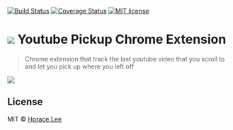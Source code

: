 [![Build Status](https://travis-ci.org/horacehylee/youtube-pickup.svg?branch=master)](https://travis-ci.org/horacehylee/youtube-pickup.svg?branch=master)
[![Coverage Status](https://coveralls.io/repos/github/horacehylee/youtube-pickup/badge.svg?branch=master)](https://coveralls.io/github/horacehylee/youtube-pickup?branch=master)
[![MIT license](http://img.shields.io/badge/license-MIT-brightgreen.svg)](http://opensource.org/licenses/MIT)

# ![][logo] Youtube Pickup Chrome Extension

> Chrome extension that track the last youtube video that you scroll to and let you pick up where you left off

![][screencast]

## License

MIT © [Horace Lee](https://github.com/horacehylee)

[logo]: resources/images/logo32.png
[screencast]: assets/screencast.gif